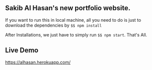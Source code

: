 ## Sakib Al Hasan's new portfolio website.

If you want to run this in local machine, all you need to do is just to download the dependencies by `$$ npm install`

After Installations, we just have to simply run `$$ npm start`. That's All.

## Live Demo
https://alhasan.herokuapp.com/
